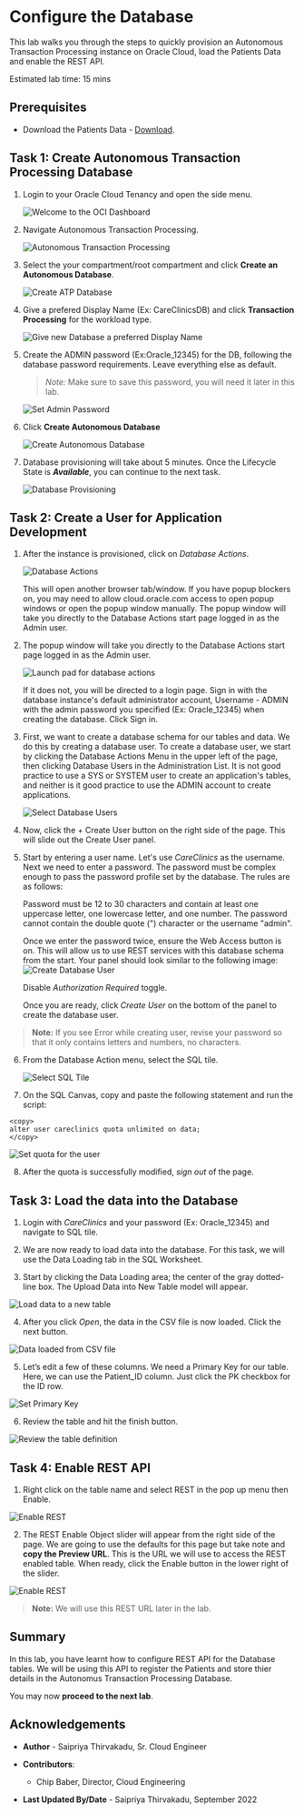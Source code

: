 # Configure the Database

This lab walks you through the steps to quickly provision an Autonomous Transaction Processing instance on Oracle Cloud, load the Patients Data and enable the REST API.

Estimated lab time: 15 mins

## Prerequisites

- Download the Patients Data - [Download](files/PATIENT_DATA_TABLE.csv).

## Task 1: Create Autonomous Transaction Processing Database

1.  Login to your Oracle Cloud Tenancy and open the side menu.
    
    ![Welcome to the OCI Dashboard](images/oci-dashboard.png  " ")

2.  Navigate Autonomous Transaction Processing.

    
    ![Autonomous Transaction Processing](images/autonomous-database.png  " ")

3.  Select the your compartment/root compartment and click **Create an Autonomous Database**.
    
    ![Create ATP Database](images/initial-create-database.png  " ")

4.  Give a prefered Display Name (Ex: CareClinicsDB) and click **Transaction Processing** for the workload type.
    
    ![Give new Database a preferred Display Name](images/input-display-name.png " ")

5.  Create the ADMIN password (Ex:Oracle_12345) for the DB, following the database password requirements. Leave everything else as default.

    > *Note:* Make sure to save this password, you will need it later in this lab.
    
    ![Set Admin Password](images/set-password.png  " ")

6.  Click **Create Autonomous Database**
    
    ![Create Autonomous Database](images/create-database.png  " ")

7.  Database provisioning will take about 5 minutes. Once the Lifecycle State is ***Available***, you can continue to the next task.
    
    ![Database Provisioning](images/database-provisioning.png " ")

## Task 2: Create a User for Application Development

1. After the instance is provisioned, click on *Database Actions*. 

    ![Database Actions](images/database-actions.png " ")

    This will open another browser tab/window. If you have popup blockers on, you may need to allow cloud.oracle.com access to open popup windows or open the popup window manually. The popup window will take you directly to the Database Actions start page logged in as the Admin user.

2. The popup window will take you directly to the Database Actions start page logged in as the Admin user. 
    
    ![Launch pad for database actions](images/database-actions-launchpad.png " ")

    If it does not, you will be directed to a login page. Sign in with the database instance's default administrator account, Username - ADMIN with the admin password you specified (Ex: Oracle_12345) when creating the database. Click Sign in.

3. First, we want to create a database schema for our tables and data. We do this by creating a database user. To create a database user, we start by clicking the Database Actions Menu in the upper left of the page, then clicking Database Users in the Administration List. It is not good practice to use a SYS or SYSTEM user to create an application's tables, and neither is it good practice to use the ADMIN account to create applications.

    ![Select Database Users](images/select-database-users.png " ")

4. Now, click the + Create User button on the right side of the page. This will slide out the Create User panel.

5. Start by entering a user name. Let's use *CareClinics* as the username. Next we need to enter a password. The password must be complex enough to pass the password profile set by the database. The rules are as follows:

    Password must be 12 to 30 characters and contain at least one uppercase letter, one lowercase letter, and one number. The password cannot contain the double quote (") character or the username "admin".

    Once we enter the password twice, ensure the Web Access button is on. This will allow us to use REST services with this database schema from the start. Your panel should look similar to the following image:
    ![Create Database User](images/create-user.png " ")

    Disable *Authorization Required* toggle.

    Once you are ready, click *Create User* on the bottom of the panel to create the database user.

> **Note:** If you see Error while creating user, revise your password so that it only contains letters and numbers, no characters.

6. From the Database Action menu, select the SQL tile.

    ![Select SQL Tile](images/select-sql-tile.png " ")

7. On the SQL Canvas, copy and paste the following statement and run the script:

```
<copy>
alter user careclinics quota unlimited on data;
</copy>
```
![Set quota for the user](images/set-quota-for-user.png " ")

8. After the quota is successfully modified, *sign out* of the page. 

## Task 3: Load the data into the Database

1. Login with *CareClinics* and your password (Ex: Oracle_12345) and navigate to SQL tile. 

2. We are now ready to load data into the database. For this task, we will use the Data Loading tab in the SQL Worksheet.

3. Start by clicking the Data Loading area; the center of the gray dotted-line box. The Upload Data into New Table model will appear.

![Load data to a new table](images/load-data-to-table.png " ")

4. After you click *Open*, the data in the CSV file is now loaded. Click the next button.

![Data loaded from CSV file](images/data-loaded-from-csv.png " ")

5. Let’s edit a few of these columns. We need a Primary Key for our table. Here, we can use the Patient_ID column. Just click the PK checkbox for the ID row.

![Set Primary Key](images/set-primarykey.png " ")

6. Review the table and hit the finish button. 

![Review the table definition](images/review-table-definition.png " ")

## Task 4: Enable REST API 

1. Right click on the table name and select REST in the pop up menu then Enable.

![Enable REST](images/enable-rest.png " ")

2. The REST Enable Object slider will appear from the right side of the page. We are going to use the defaults for this page but take note and **copy the Preview URL**. This is the URL we will use to access the REST enabled table. When ready, click the Enable button in the lower right of the slider.

![Enable REST](images/copy-rest-url.png " ")

>**Note:** We will use this REST URL later in the lab. 

## Summary

In this lab, you have learnt how to configure REST API for the Database tables. We will be using this API to register the Patients and store thier details in the Autonomus Transaction Processing Database.

You may now **proceed to the next lab**.

## Acknowledgements

* **Author** - Saipriya Thirvakadu, Sr. Cloud Engineer
* **Contributors**:
    * Chip Baber, Director, Cloud Engineering

* **Last Updated By/Date** - Saipriya Thirvakadu, September 2022

